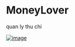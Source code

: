 # MoneyLover
quan ly thu chi

[
![image](https://user-images.githubusercontent.com/51317017/84757372-43a22b00-afee-11ea-9804-bf3de9928521.png)
](url)
